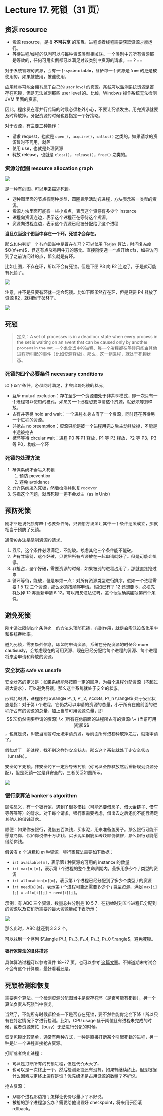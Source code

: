 
Lecture 17\. 死锁（31 页）
=====================


资源 resource
-----------


* 资源 resource，是指 **不可共享** 的东西。进程或者线程需要获取资源才能运行。
* 等待进程/线程的队列可以与每种资源类型相关联。一个类别中的所有资源都是等效的，任何可用实例都可以满足对该类别中资源的请求。\=\=？\=\=


对于系统管理的资源，会有一个 system table，维护每一个资源是 free 的还是被使用的。如果被使用，被谁使用。


应用程序可能会拥有属于自己的 user level 的资源。系统可以监测系统资源是否存在死锁，但是无法监测那些 user level 的。比如，Windows 操作系统无法检测 JVM 里面的资源。


因此，程序员在写并行代码的时候必须格外小心，不要让死锁发生。用完资源就要及时释放掉。分配资源的时候也要指定一个好策略。


对于资源，有主要三种操作：


* 请求 request，也就是 `open()`，`acquire()`，`malloc()` 之类的。如果请求的资源暂时不可用，就等
* 使用 use，也就是处理资源
* 释放 release，也就是 `close()`，`release()`，`free()` 之类的。


### 资源分配图 resource allocation graph


![](https://s2.loli.net/2023/06/14/9tLqspjTeAa8GDO.png)


是一种有向图。可以用来描述死锁。


* 这种图里面的节点有两种类型，圆圈表示活动的进程，方块表示某一类型的资源。
* 资源方块里面可能有一些小点点，表示这个资源有多少个 instance
* 进程向资源连边，表示这个进程正在等待这个资源。
* 资源向进程连边，表示这个资源已经被分配给了这个进程


**当且仅当这个图当中存在一个环，死锁才会存在。**


那么如何判断一个有向图当中是否存在环？可以使用 Tarjan 算法，时间复杂度 $O(n\+m)$，但这有点杀鸡用牛刀的感觉。直接随便选一个点开始 dfs，如果访问到了之前访问过的点，那么就是有环。


比如上图，不存在环，所以不会有死锁。但是下图 P3 向 R2 连边了，于是就可能有死锁了。


![](https://s2.loli.net/2023/06/14/9cS8TdH5WfLw2Dt.png)


注意，并不是只要有环就一定会死锁。比如下图虽然存在环，但是只要 P4 释放了资源 R2，就相当于破环了。


![](https://s2.loli.net/2023/06/14/BIF2hf7odveZ3Rs.png)


死锁
--



> 定义：A set of processes is in a deadlock state when every process in the set is waiting on an event that can be caused only by another process in the set. 一个集合当中的进程，每一个进程都在等待只能由其他进程所引起的事件（比如资源释放）。那么，这一组进程，就处于死锁状态。


### 死锁的四个必要条件 necessary conditions


以下四个条件，必须同时满足，才会出现死锁的状况。


* 互斥 mutual exclusion：存在至少一个资源要处于非共享模式，即一次只有一个进程可以使用的模式。如果另一个进程想要申请这个资源，就必须等到释放。
* 占有并等待 hold and wait：一个进程本身占有了一个资源，同时还在等待另一个进程的资源。
* 非抢占 no preemption：资源只能是被一个进程用完之后主动释放掉，不能是中途被抢占
* 循环等待 circular wait：进程 P0 等 P1 释放，P1 等 P2 释放，P2 等 P3，P3 等 P0，构成一个环


### 死锁的处理方法


1. 确保系统不会进入死锁
	1. 预防 prevention
	2. 避免 avoidance
2. 允许系统进入死锁，然后检测并恢复 recover
3. 忽视这个问题，就当死锁一定不会发生（as in Unix）


预防死锁
----


刚才不是说死锁有四个必要条件吗，只要想方设法让其中一个条件无法成立，那就相当于预防了死锁。


通常的办法是限制资源的请求。


1. 互斥，这个条件必须满足，不能破。考虑其他三个条件能不能破。
2. 占有并等待，这个好破。只要把所有资源放在一起申请就好了。但是可能会饥饿。
3. 非抢占，这个好破，需要资源的时候，如果被别的进程占用了，那就直接抢过来
4. 循环等待，能破，但是麻烦一点：对所有资源类型进行排序。假如一个进程需要 1 5 12 三个资源，那么必须按顺序申请。假如已有了 12 还想要 5，必须先释放掉 12 再重新申请 5 12。可以用反证法证明，这个做法确实能破第四个条件。


避免死锁
----


刚才通过限制四个条件之一的方法来预防死锁，有副作用，就是会降低设备使用率和系统吞吐率。


避免死锁，需要额外信息，即如何申请资源。系统在分配资源的时候会 more cautiously，会考虑现在的可用资源、现在已经分配给每个进程的资源、每个进程将来会申请和释放的资源。


### 安全状态 safe vs unsafe


安全状态的定义是：如果系统能够按照一定的顺序，为每个进程分配资源（不超过最大需求），可以避免死锁，那么这个系统就处于安全的状态。


形式化的讲，进程序列 $\\langle P\_1, P\_2, \\cdots, P\_n \\rangle$ 处于安全状态是指：对于第 $i$ 个进程，它仍然可以申请的资源的总量，小于所有在他前面的进程所占有的资源的总量，加上当前可用资源总量，即 $$(它仍然需要申请的资源) \< (所有在他前面的进程所占有的资源) \+ (当前可用资源)$$，也就是说，即使当前暂时无法申请资源，等前面所有进程释放掉之后，就能申请了。


假如对于一组进程，找不到这样的安全状态，那么这个系统就处于非安全状态（unsafe）。


安全的不死锁。非安全的不一定会导致死锁（你可以全部释放然后重新规划资源分配），但是死锁一定是非安全的。三者关系如图所示。


![](https://s2.loli.net/2023/06/14/Rzd5HqjJGkPImNa.png)


### 银行家算法 banker's algorithm


顾名思义，有一个银行家，遇到了很多借钱（可能还要借房子、借大金链子、借车等等等等）的请求。对于每个请求，银行家需要考虑，借出去之后还能不能再满足其他人的借钱请求。


顺便：如果你去银行，说借五百块钱，买水泥，用来准备盖房子。那么银行可能不愿意鸟你。假如你说借十万块钱，买水泥买钢筋买砖块顺便装修，那么银行可能愿借给你钱。


假设有 $n$ 个进程和 $m$ 种资源。银行家算法需要如下数据：


* `int available[m]`，表示第 $i$ 种资源的可用的 instance 的数量
* `int max[n][m]`，表示第 $i$ 个进程的整个生命周期内，最多用多少个 $j$ 类型的资源
* `int allocation[n][m]`，表示第 $i$ 个进程已经分配到了多少个类型 $j$ 的资源
* `int need[n][m]`，表示第 $i$ 个进程可能还需要多少个 $j$ 类型资源，满足 `max[i][j] = allo[i][j] + need[i][j]`。


示例：有 ABC 三个资源，数量总共分别是 10 5 7，在初始时刻五个进程已分配到的资源以及它们所需要的最大资源量如下表所示：


![](https://s2.loli.net/2023/06/14/BEbP6pjHsi1Mzrl.png)


那么此时，ABC 就还剩 3 3 2 个。


可以找到一个序列 $\\langle P\_1, P\_3, P\_4, P\_2, P\_0 \\rangle$，避免死锁。


#### 银行家算法的具体描述


具体算法过程可以参考课件 18\~27 页。也可以参考 [这篇文章](https://www.cnblogs.com/wkfvawl/p/11929508.html)。不知道期末考试会不会有这个计算题，最好看看还是。


死锁检测和恢复
-------


需要两个算法。一个检测资源分配图当中是否存在环（是否可能有死锁），另一个算法负责从死锁当中恢复。


当然了，不能所有时候都检查一下是否存在死锁，要不然性能肯定会下降！所以只有在特定情况下才进行检测。比如，CPU usage 低于阈值且有进程未完成的时候，或者资源繁忙（busy）无法进行分配的时候。


恢复死锁比较简单，通常有两种方式，一种是直接打断某个引起死锁的进程，另一种是让一个进程直接抢占资源。


打断或者终止进程：


* 可以是打断所有的死锁进程，但是代价太大了。
* 也可以是一次终止一个，然后检测死锁还有没有，如果有继续终止。但是根据什么因素决定终止进程是谁？优先级还是占用资源的数量？不好说。


抢占资源：


* 从哪个进程那边抢？怎样让代价尽量小？不好说。
* 被抢的那个进程怎么办？需要给他设置好 checkpoint，将来用于回滚 rollback。


